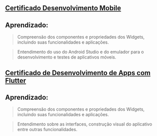 ## [Certificado Desenvolvimento Mobile](https://github.com/user-attachments/files/19552469/Certificado.Desenvolvimento.Mobile.pdf)

## Aprendizado:
> Compreensão dos componentes e propriedades dos Widgets, incluindo suas funcionalidades e aplicações.

> Entendimento do uso do Android Studio e do emulador para o desenvolvimento e testes de aplicativos móveis.

## [Certificado de Desenvolvimento de Apps com Flutter](https://github.com/user-attachments/files/19552469/Certificado.Desenvolvimento.Mobile.pdf)

## Aprendizado:
> Compreensão dos componentes e propriedades dos Widgets, incluindo suas funcionalidades e aplicações.

> Entendimento sobre as interfaces, construção visual do aplicativo entre outras funcionalidades.


